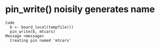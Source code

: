 # pin_write() noisily generates name

    Code
      b <- board_local(tempfile())
      pin_write(b, mtcars)
    Message <message>
      Creating pin named 'mtcars'

